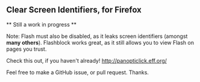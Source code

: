 ## Clear Screen Identifiers, for Firefox

** Still a work in progress **

Note: Flash must also be disabled, as it leaks screen identifiers (amongst **many others**). Flashblock works great, as it still allows you to view Flash on pages you trust.

Check this out, if you haven't already!
http://panopticlick.eff.org/

Feel free to make a GitHub issue, or pull request. Thanks.
